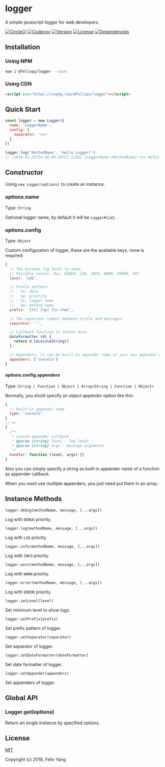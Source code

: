 # logger

A simple javascript logger for web developers.

[![CircleCI](https://img.shields.io/circleci/project/github/felixpy/logger.svg)](https://circleci.com/gh/felixpy/logger)
[![Codecov](https://img.shields.io/codecov/c/github/felixpy/logger.svg)](https://codecov.io/gh/felixpy/logger)
[![Version](https://img.shields.io/npm/v/@felixpy/logger.svg)](https://www.npmjs.com/package/@felixpy/logger)
[![License](https://img.shields.io/npm/l/@felixpy/logger.svg)](https://www.npmjs.com/package/@felixpy/logger)
[![Dependencies](https://img.shields.io/david/felixpy/logger.svg)](https://www.npmjs.com/package/@felixpy/logger)

## Installation

### Using NPM

```sh
npm i @felixpy/logger --save
```

### Using CDN

```html
<script src="https://unpkg.com/@felixpy/logger"></script>
```

## Quick Start

```js
const logger = new Logger({
  name: 'LoggerName',
  config: {
    separator: '>>>'
  }
})

logger.log('MethodName', 'Hello Logger!')
// [2018-02-25T14:36:49.287Z] [LOG] [LoggerName->MethodName] >>> Hello Logger!
```

## Constructor

Using `new Logger(options)` to create an instance.

### options.name

Type: `String`

Optional logger name, by default it will be `Logger#{id}`.

### options.config

Type: `Object`

Custom configuration of logger, these are the available keys, none is required:

```js
{
  // The minimum log level to show,
  // Possible values: ALL, DEBUG, LOG, INFO, WARN, ERROR, OFF.
  level: 'LOG',

  // Prefix pattern:
  //   %t: date
  //   %p: priority
  //   %c: logger name
  //   %m: method name
  prefix: '[%t] [%p] [%c->%m]',

  // The separator symbol between prefix and messages.
  separator: '-',

  // Callback function to format date.
  dateFormatter (d) {
    return d.toLocaleString()
  },

  // Appenders, it can be built-in appender name or your own appender definition.
  appenders: ['console']
}
```

#### options.config.appenders

Type: `String | Function | Object | Array<String | Function | Object>`

Normally, you shold specify an object appender option like this:

```js
{
  // built-in appender name
  type: 'console'
}
// or
{
  /**
   * custom appender callback
   * @param {string} level - log level
   * @param {string} args - message arguments
   */
  handler: function (level, args) {}
}
```

Also you can simply specify a string as built-in appender name of a function as appender callback.

When you want use multiple appenders, you just need put them in an array.

## Instance Methods

`logger.debug(methodName, message, [...args])`

Log with `DEBUG` priority.

`logger.log(methodName, message, [...args])`

Log with `LOG` priority.

`logger.info(methodName, message, [...args])`

Log with `INFO` priority.

`logger.warn(methodName, message, [...args])`

Log with `WARN` priority.

`logger.error(methodName, message, [...args])`

Log with `ERROR` priority.

`logger.setLevel(level)`

Set minimum level to show logs.

`logger.setPrefix(prefix)`

Set prefix pattern of logger.

`logger.setSeparator(separator)`

Set separator of logger.

`logger.setDateFormatter(dateFormatter)`

Set date formatter of logger.

`logger.setAppender(appenders)`

Set appenders of logger.

## Global API

### Logger.get(options)

Return an single instance by specified options.

## License

[MIT](http://opensource.org/licenses/MIT)

Copyright (c) 2018, Felix Yang